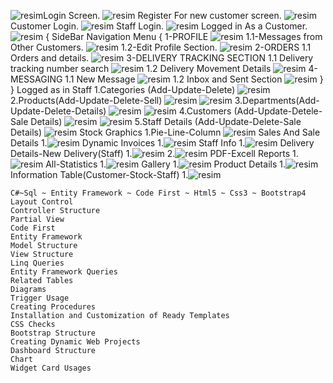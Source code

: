 ![resim](https://github.com/yas1n09/MvcOnlineTicariOtomasyon/assets/26649664/99b8315a-cfee-478a-9284-40b395ec4020)Login Screen.
  ![resim](https://github.com/yas1n09/MvcOnlineTicariOtomasyon/assets/26649664/f172437f-bf81-4d4b-8442-436a93952d12)
Register For new customer screen.
  ![resim](https://github.com/yas1n09/MvcOnlineTicariOtomasyon/assets/26649664/04bd6be7-6cd0-4d0f-9d0b-ad2b6fd8e22d)
Customer Login.
  ![resim](https://github.com/yas1n09/MvcOnlineTicariOtomasyon/assets/26649664/749d006d-9cf7-4ca5-8f14-ad46036a7448)
Staff Login.
  ![resim](https://github.com/yas1n09/MvcOnlineTicariOtomasyon/assets/26649664/2b8c44be-c69d-47d6-a863-8747def981b1)
Logged in As a Customer.
  ![resim](https://github.com/yas1n09/MvcOnlineTicariOtomasyon/assets/26649664/d750d342-65ef-4b5e-9275-9a7b86653395)
{
  SideBar Navigation Menu
  {
    1-PROFILE
        ![resim](https://github.com/yas1n09/MvcOnlineTicariOtomasyon/assets/26649664/2d91455f-5524-40e2-b429-70ff7dd3dd6a)
      1.1-Messages from Other Customers.
        ![resim](https://github.com/yas1n09/MvcOnlineTicariOtomasyon/assets/26649664/4fbbc94e-7b50-4dd8-b394-b0433a76aa5d)
      1.2-Edit Profile Section.
        ![resim](https://github.com/yas1n09/MvcOnlineTicariOtomasyon/assets/26649664/f959a7ab-ff90-4083-91d1-3e0deb34c763)
    2-ORDERS
      1.1 Orders and details.
        ![resim](https://github.com/yas1n09/MvcOnlineTicariOtomasyon/assets/26649664/4d8a206e-7d47-4770-89cb-425dc1e782b3)
    3-DELIVERY TRACKING SECTION
       1.1 Delivery tracking number search 
        ![resim](https://github.com/yas1n09/MvcOnlineTicariOtomasyon/assets/26649664/0e150600-8ee9-4dd7-87b3-e025da97a13e)
      1.2 Delivery Movement Details
        ![resim](https://github.com/yas1n09/MvcOnlineTicariOtomasyon/assets/26649664/9bfb0a99-a779-4259-ac8c-7aae8fade7c7)
    4-MESSAGING
      1.1 New Message
        ![resim](https://github.com/yas1n09/MvcOnlineTicariOtomasyon/assets/26649664/1a679e4e-440f-4d14-8908-0dd040f3f6bb)
      1.2 Inbox and Sent Section
        ![resim](https://github.com/yas1n09/MvcOnlineTicariOtomasyon/assets/26649664/bb26f60f-74dd-47e9-8aa8-c200c29a3204)
    }
}
Logged as in Staff
  1.Categories (Add-Update-Delete)
    ![resim](https://github.com/yas1n09/MvcOnlineTicariOtomasyon/assets/26649664/bd7ca79f-dfba-48df-b9c1-5af04ec1a625)
  2.Products(Add-Update-Delete-Sell)
    ![resim](https://github.com/yas1n09/MvcOnlineTicariOtomasyon/assets/26649664/2c246314-66ed-4eeb-83a4-bab442d14f8a)
    ![resim](https://github.com/yas1n09/MvcOnlineTicariOtomasyon/assets/26649664/a22d8faa-8fd2-4a86-a129-ad6c8aadbbf2)
  3.Departments(Add-Update-Delete-Details)
    ![resim](https://github.com/yas1n09/MvcOnlineTicariOtomasyon/assets/26649664/24be5e71-1f1d-492d-871a-21e0e60872b7)
    ![resim](https://github.com/yas1n09/MvcOnlineTicariOtomasyon/assets/26649664/d99e971a-a4e7-4d17-a8f6-27c1da465607)
  4.Customers (Add-Update-Detele-Sale Details)
    ![resim](https://github.com/yas1n09/MvcOnlineTicariOtomasyon/assets/26649664/075f3eef-017c-491f-940d-84ce74dc2d53)
    ![resim](https://github.com/yas1n09/MvcOnlineTicariOtomasyon/assets/26649664/5b04a0a3-ba26-4054-86ab-b67af3a69e7a)
  5.Staff Details (Add-Update-Delete-Sale Details)
    ![resim](https://github.com/yas1n09/MvcOnlineTicariOtomasyon/assets/26649664/14539ff9-7487-49da-bf14-3bda3122dfb0)
Stock Graphics
  1.Pie-Line-Column
    ![resim](https://github.com/yas1n09/MvcOnlineTicariOtomasyon/assets/26649664/4a3dd199-0270-4ab5-acbb-2a0822accadd)
Sales And Sale Details
  1.![resim](https://github.com/yas1n09/MvcOnlineTicariOtomasyon/assets/26649664/0a22aa8c-b806-4268-a671-03b9be036810)
Dynamic Invoices
  1.![resim](https://github.com/yas1n09/MvcOnlineTicariOtomasyon/assets/26649664/82265e0b-9e2e-4d66-8cfc-c8fe498aec18)
Staff Info
  1.![resim](https://github.com/yas1n09/MvcOnlineTicariOtomasyon/assets/26649664/463795f6-40c7-4330-8901-71463a38be85)
Delivery Details-New Delivery(Staff)
  1.![resim](https://github.com/yas1n09/MvcOnlineTicariOtomasyon/assets/26649664/5ae64fb9-c0ac-46cd-9d3a-50349c25e97f)
  2.![resim](https://github.com/yas1n09/MvcOnlineTicariOtomasyon/assets/26649664/d0283ef7-30bc-479e-9303-b3ba886444c9)
PDF-Excell Reports
  1.![resim](https://github.com/yas1n09/MvcOnlineTicariOtomasyon/assets/26649664/6be77539-acca-46fc-8178-d279aabdfad8)
All-Statistics
  1.![resim](https://github.com/yas1n09/MvcOnlineTicariOtomasyon/assets/26649664/889fa354-1afa-4c56-be21-4fa6968fdb16)
Gallery
  1.![resim](https://github.com/yas1n09/MvcOnlineTicariOtomasyon/assets/26649664/5452297a-1a97-4146-aa30-d2140634347e)
Product Details
  1.![resim](https://github.com/yas1n09/MvcOnlineTicariOtomasyon/assets/26649664/79543c8f-6a6b-4100-9fbd-c7c314620a2e)
Information Table(Customer-Stock-Staff)
  1.![resim](https://github.com/yas1n09/MvcOnlineTicariOtomasyon/assets/26649664/cab115d8-7a08-4043-aa72-67fbc7c4b6da)



    C#~Sql ~ Entity Framework ~ Code First ~ Html5 ~ Css3 ~ Bootstrap4
    Layout Control
    Controller Structure
    Partial View
    Code First
    Entity Framework
    Model Structure
    View Structure
    Linq Queries
    Entity Framework Queries
    Related Tables
    Diagrams
    Trigger Usage
    Creating Procedures
    Installation and Customization of Ready Templates
    CSS Checks
    Bootstrap Structure
    Creating Dynamic Web Projects
    Dashboard Structure
    Chart
    Widget Card Usages
















  



  

        


      
      



